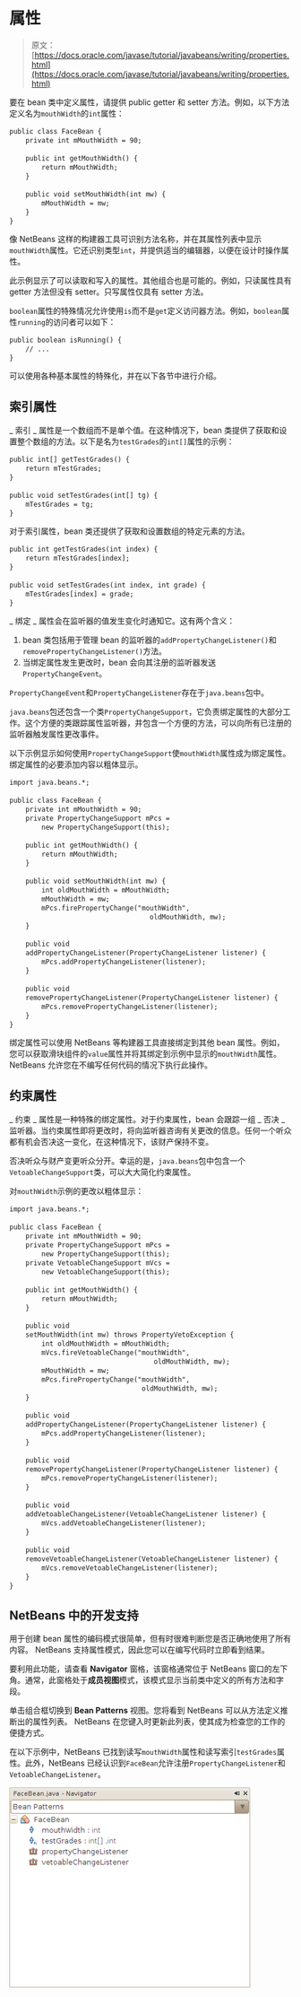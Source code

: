 # 属性

> 原文： [https://docs.oracle.com/javase/tutorial/javabeans/writing/properties.html](https://docs.oracle.com/javase/tutorial/javabeans/writing/properties.html)

要在 bean 类中定义属性，请提供 public getter 和 setter 方法。例如，以下方法定义名为`mouthWidth`的`int`属性：

```
public class FaceBean {
    private int mMouthWidth = 90;

    public int getMouthWidth() {
        return mMouthWidth;
    }

    public void setMouthWidth(int mw) {
        mMouthWidth = mw;
    }
}

```

像 NetBeans 这样的构建器工具可识别方法名称，并在其属性列表中显示`mouthWidth`属性。它还识别类型`int`，并提供适当的编辑器，以便在设计时操作属性。

此示例显示了可以读取和写入的属性。其他组合也是可能的。例如，只读属性具有 getter 方法但没有 setter。只写属性仅具有 setter 方法。

`boolean`属性的特殊情况允许使用`is`而不是`get`定义访问器方法。例如，`boolean`属性`running`的访问者可以如下：

```
public boolean isRunning() {
    // ...
}

```

可以使用各种基本属性的特殊化，并在以下各节中进行介绍。

## 索引属性

_ 索引 _ 属性是一个数组而不是单个值。在这种情况下，bean 类提供了获取和设置整个数组的方法。以下是名为`testGrades`的`int[]`属性的示例：

```
public int[] getTestGrades() {
    return mTestGrades;
}

public void setTestGrades(int[] tg) {
    mTestGrades = tg;
}

```

对于索引属性，bean 类还提供了获取和设置数组的特定元素的方法。

```
public int getTestGrades(int index) {
    return mTestGrades[index];
}

public void setTestGrades(int index, int grade) {
    mTestGrades[index] = grade;
}

```

_ 绑定 _ 属性会在监听器的值发生变化时通知它。这有两个含义：

1.  bean 类包括用于管理 bean 的监听器的`addPropertyChangeListener()`和`removePropertyChangeListener()`方法。
2.  当绑定属性发生更改时，bean 会向其注册的监听器发送`PropertyChangeEvent`。

`PropertyChangeEvent`和`PropertyChangeListener`存在于`java.beans`包中。

`java.beans`包还包含一个类`PropertyChangeSupport`，它负责绑定属性的大部分工作。这个方便的类跟踪属性监听器，并包含一个方便的方法，可以向所有已注册的监听器触发属性更改事件。

以下示例显示如何使用`PropertyChangeSupport`使`mouthWidth`属性成为绑定属性。绑定属性的必要添加内容以粗体显示。

```
import java.beans.*;

public class FaceBean {
    private int mMouthWidth = 90;
    private PropertyChangeSupport mPcs =
        new PropertyChangeSupport(this);

    public int getMouthWidth() {
        return mMouthWidth;
    }

    public void setMouthWidth(int mw) {
        int oldMouthWidth = mMouthWidth;
        mMouthWidth = mw;
        mPcs.firePropertyChange("mouthWidth",
                                   oldMouthWidth, mw);
    }

    public void
    addPropertyChangeListener(PropertyChangeListener listener) {
        mPcs.addPropertyChangeListener(listener);
    }

    public void
    removePropertyChangeListener(PropertyChangeListener listener) {
        mPcs.removePropertyChangeListener(listener);
    }
}

```

绑定属性可以使用 NetBeans 等构建器工具直接绑定到其他 bean 属性。例如，您可以获取滑块组件的`value`属性并将其绑定到示例中显示的`mouthWidth`属性。 NetBeans 允许您在不编写任何代码的情况下执行此操作。

## 约束属性

_ 约束 _ 属性是一种特殊的绑定属性。对于约束属性，bean 会跟踪一组 _ 否决 _ 监听器。当约束属性即将更改时，将向监听器咨询有关更改的信息。任何一个听众都有机会否决这一变化，在这种情况下，该财产保持不变。

否决听众与财产变更听众分开。幸运的是，`java.beans`包中包含一个`VetoableChangeSupport`类，可以大大简化约束属性。

对`mouthWidth`示例的更改以粗体显示：

```
import java.beans.*;

public class FaceBean {
    private int mMouthWidth = 90;
    private PropertyChangeSupport mPcs =
        new PropertyChangeSupport(this);
    private VetoableChangeSupport mVcs =
        new VetoableChangeSupport(this);

    public int getMouthWidth() {
        return mMouthWidth;
    }

    public void
    setMouthWidth(int mw) throws PropertyVetoException {
        int oldMouthWidth = mMouthWidth;
        mVcs.fireVetoableChange("mouthWidth",
                                    oldMouthWidth, mw);
        mMouthWidth = mw;
        mPcs.firePropertyChange("mouthWidth",
                                 oldMouthWidth, mw);
    }

    public void
    addPropertyChangeListener(PropertyChangeListener listener) {
        mPcs.addPropertyChangeListener(listener);
    }

    public void
    removePropertyChangeListener(PropertyChangeListener listener) {
        mPcs.removePropertyChangeListener(listener);
    }

    public void
    addVetoableChangeListener(VetoableChangeListener listener) {
        mVcs.addVetoableChangeListener(listener);
    }

    public void
    removeVetoableChangeListener(VetoableChangeListener listener) {
        mVcs.removeVetoableChangeListener(listener);
    }
}

```

## NetBeans 中的开发支持

用于创建 bean 属性的编码模式很简单，但有时很难判断您是否正确地使用了所有内容。 NetBeans 支持属性模式，因此您可以在编写代码时立即看到结果。

要利用此功能，请查看 **Navigator** 窗格，该窗格通常位于 NetBeans 窗口的左下角。通常，此窗格处于**成员视图**模式，该模式显示当前类中定义的所有方法和字段。

单击组合框切换到 **Bean Patterns** 视图。您将看到 NetBeans 可以从方法定义推断出的属性列表。 NetBeans 在您键入时更新此列表，使其成为检查您的工作的便捷方式。

在以下示例中，NetBeans 已找到读写`mouthWidth`属性和读写索引`testGrades`属性。此外，NetBeans 已经认识到`FaceBean`允许注册`PropertyChangeListener`和`VetoableChangeListener`。

![NetBeans bean patterns Navigator](img/e87292778b9ae0ce172d1ff96489d9c4.jpg)